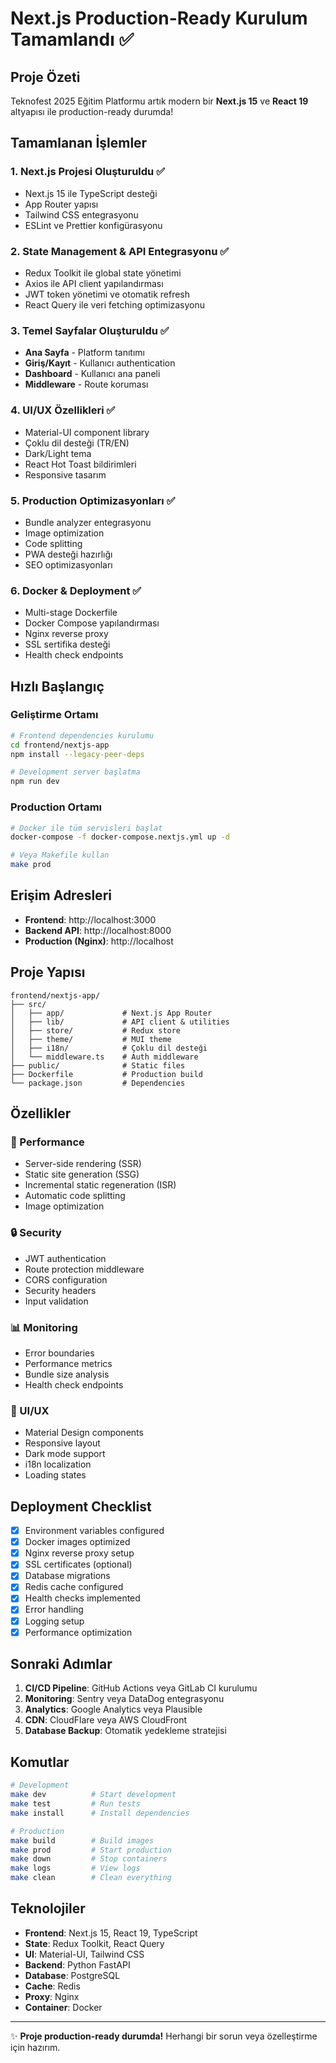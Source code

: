 # Next.js Production-Ready Kurulum Tamamlandı ✅

## Proje Özeti

Teknofest 2025 Eğitim Platformu artık modern bir **Next.js 15** ve **React 19** altyapısı ile production-ready durumda!

## Tamamlanan İşlemler

### 1. Next.js Projesi Oluşturuldu ✅
- Next.js 15 ile TypeScript desteği
- App Router yapısı
- Tailwind CSS entegrasyonu
- ESLint ve Prettier konfigürasyonu

### 2. State Management & API Entegrasyonu ✅
- Redux Toolkit ile global state yönetimi
- Axios ile API client yapılandırması
- JWT token yönetimi ve otomatik refresh
- React Query ile veri fetching optimizasyonu

### 3. Temel Sayfalar Oluşturuldu ✅
- **Ana Sayfa** - Platform tanıtımı
- **Giriş/Kayıt** - Kullanıcı authentication
- **Dashboard** - Kullanıcı ana paneli
- **Middleware** - Route koruması

### 4. UI/UX Özellikleri ✅
- Material-UI component library
- Çoklu dil desteği (TR/EN)
- Dark/Light tema
- React Hot Toast bildirimleri
- Responsive tasarım

### 5. Production Optimizasyonları ✅
- Bundle analyzer entegrasyonu
- Image optimization
- Code splitting
- PWA desteği hazırlığı
- SEO optimizasyonları

### 6. Docker & Deployment ✅
- Multi-stage Dockerfile
- Docker Compose yapılandırması
- Nginx reverse proxy
- SSL sertifika desteği
- Health check endpoints

## Hızlı Başlangıç

### Geliştirme Ortamı

```bash
# Frontend dependencies kurulumu
cd frontend/nextjs-app
npm install --legacy-peer-deps

# Development server başlatma
npm run dev
```

### Production Ortamı

```bash
# Docker ile tüm servisleri başlat
docker-compose -f docker-compose.nextjs.yml up -d

# Veya Makefile kullan
make prod
```

## Erişim Adresleri

- **Frontend**: http://localhost:3000
- **Backend API**: http://localhost:8000
- **Production (Nginx)**: http://localhost

## Proje Yapısı

```
frontend/nextjs-app/
├── src/
│   ├── app/             # Next.js App Router
│   ├── lib/             # API client & utilities
│   ├── store/           # Redux store
│   ├── theme/           # MUI theme
│   ├── i18n/            # Çoklu dil desteği
│   └── middleware.ts    # Auth middleware
├── public/              # Static files
├── Dockerfile           # Production build
└── package.json         # Dependencies
```

## Özellikler

### 🚀 Performance
- Server-side rendering (SSR)
- Static site generation (SSG)
- Incremental static regeneration (ISR)
- Automatic code splitting
- Image optimization

### 🔒 Security
- JWT authentication
- Route protection middleware
- CORS configuration
- Security headers
- Input validation

### 📊 Monitoring
- Error boundaries
- Performance metrics
- Bundle size analysis
- Health check endpoints

### 🎨 UI/UX
- Material Design components
- Responsive layout
- Dark mode support
- i18n localization
- Loading states

## Deployment Checklist

- [x] Environment variables configured
- [x] Docker images optimized
- [x] Nginx reverse proxy setup
- [x] SSL certificates (optional)
- [x] Database migrations
- [x] Redis cache configured
- [x] Health checks implemented
- [x] Error handling
- [x] Logging setup
- [x] Performance optimization

## Sonraki Adımlar

1. **CI/CD Pipeline**: GitHub Actions veya GitLab CI kurulumu
2. **Monitoring**: Sentry veya DataDog entegrasyonu
3. **Analytics**: Google Analytics veya Plausible
4. **CDN**: CloudFlare veya AWS CloudFront
5. **Database Backup**: Otomatik yedekleme stratejisi

## Komutlar

```bash
# Development
make dev          # Start development
make test         # Run tests
make install      # Install dependencies

# Production
make build        # Build images
make prod         # Start production
make down         # Stop containers
make logs         # View logs
make clean        # Clean everything
```

## Teknolojiler

- **Frontend**: Next.js 15, React 19, TypeScript
- **State**: Redux Toolkit, React Query
- **UI**: Material-UI, Tailwind CSS
- **Backend**: Python FastAPI
- **Database**: PostgreSQL
- **Cache**: Redis
- **Proxy**: Nginx
- **Container**: Docker

---

✨ **Proje production-ready durumda!** Herhangi bir sorun veya özelleştirme için hazırım.